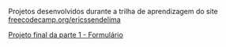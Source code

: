 Projetos desenvolvidos durante a trilha de aprendizagem do site <a href='https://freecodecamp.org/ericssendelima'>freecodecamp.org/ericssendelima</a>

<a href='https://github.com/ericssendelima/freeCodeCamp-Projects/blob/main/html-css/part-1/final-project/index.html'>Projeto final da parte 1 - Formulário</a>

